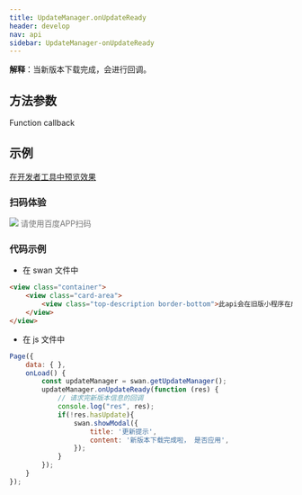```yaml
---
title: UpdateManager.onUpdateReady
header: develop
nav: api
sidebar: UpdateManager-onUpdateReady
---
```


 

 

**解释**：当新版本下载完成，会进行回调。

 
## 方法参数 

Function callback

## 示例
<a href="swanide://fragment/7e11216c88b914ab394f74e952b144d81575375461493" title="在开发者工具中预览效果" target="_self">在开发者工具中预览效果</a>

### 扫码体验

<div class='scan-code-container'>
    <img src="https://b.bdstatic.com/miniapp/assets/images/doc_demo/pages_getUpdateManager.png" class="demo-qrcode-image" />
    <font color=#777 12px>请使用百度APP扫码</font>
</div>

### 代码示例 



* 在 swan 文件中

```html
<view class="container">
    <view class="card-area">
        <view class="top-description border-bottom">此api会在旧版小程序在成功拉到最新包时触发</view>   
    </view>
</view>
```

* 在 js 文件中
```js
Page({
    data: { },
    onLoad() {
        const updateManager = swan.getUpdateManager();
        updateManager.onUpdateReady(function (res) {
            // 请求完新版本信息的回调
            console.log("res", res);
            if(!res.hasUpdate){
                swan.showModal({
                    title: '更新提示',
                    content: '新版本下载完成啦， 是否应用',
                });
            }
        });
    }
});
```
